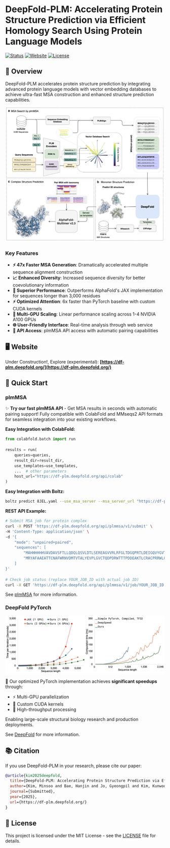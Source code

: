 # DeepFold-PLM: Accelerating Protein Structure Prediction via Efficient Homology Search Using Protein Language Models

[![Status](https://img.shields.io/badge/Status-Submitted-orange.svg)](https://github.com/your-repo/DeepFold-PLM)
[![Website](https://img.shields.io/badge/Website-Live-brightgreen.svg)](https://df-plm.deepfold.org/)
[![License](https://img.shields.io/badge/License-MIT-blue.svg)](LICENSE)

## 🧬 Overview

DeepFold-PLM accelerates protein structure prediction by integrating advanced protein language models with vector embedding databases to achieve ultra-fast MSA construction and enhanced structure prediction capabilities. 


![Architecture of DeepFold-PLM pipeline](images/main.png)

### Key Features

- **⚡ 47x Faster MSA Generation**: Dramatically accelerated multiple sequence alignment construction
- **📈 Enhanced Diversity**: Increased sequence diversity for better coevolutionary information
- **🚀 Superior Performance**: Outperforms AlphaFold's JAX implementation for sequences longer than 3,000 residues
- **⚡ Optimized Attention**: 6x faster than PyTorch baseline with custom CUDA kernels
- **🔧 Multi-GPU Scaling**: Linear performance scaling across 1-4 NVIDIA A100 GPUs
- **🌐 User-Friendly Interface**: Real-time analysis through web service
- **🔌 API Access**: plmMSA API access with automatic pairing capabilities

## 🖥️ Website
Under Construction!, 
Explore (experimental): **[https://df-plm.deepfold.org/](https://df-plm.deepfold.org/)**


## 🚀 Quick Start

### plmMSA

✨ **Try our fast plmMSA API** - Get MSA results in seconds with automatic pairing support! Fully compatible with ColabFold and MMseqs2 API formats for seamless integration into your existing workflows.

**Easy Integration with ColabFold:**
```python
from colabfold.batch import run

results = run(
    queries=queries,
    result_dir=result_dir,
    use_templates=use_templates,
    ...  # other parameters
    host_url="https://df-plm.deepfold.org/api/colab"
)
```

**Easy Integration with Boltz:**
```bash
boltz predict 8JEL.yaml --use_msa_server --msa_server_url "https://df-plm.deepfold.org/api/colab"
```

**REST API Example:**
```bash
# Submit MSA job for protein complex
curl -X POST 'https://df-plm.deepfold.org/api/plmmsa/v1/submit' \
-H 'Content-Type: application/json' \
-d '{
    "mode": "unpaired+paired", 
    "sequences": [
        "MAHHHHHHVAVDAVSFTLLQDQLQSVLDTLSEREAGVVRLRFGLTDGQPRTLDEIGQVYGVTRERIRQIESKTMSKLRHPSRSQVLRDYLDGSSGSGTPEERLLRAIFGEKA",
        "MRYAFAAEATTCNAFWRNVDMTVTALYEVPLGVCTQDPDRWTTTPDDEAKTLCRACPRRWLCARDAVESAGAEGLWAGVVIPESGRARAFALGQLRSLAERNGYPVRDHRVSAQSA"
    ]
}'

# Check job status (replace YOUR_JOB_ID with actual job ID)
curl -X GET 'https://df-plm.deepfold.org/api/plmmsa/v1/job/YOUR_JOB_ID'
```

See [plmMSA](plmMSA) for more information.

### DeepFold PyTorch

<div align="center">
  <img src="images/perf.png" alt="Performance Comparison" width="800"/>
</div>

🚀 Our optimized PyTorch implementation achieves **significant speedups** through:
- ⚡️ Multi-GPU parallelization 
- 🔧 Custom CUDA kernels
- 💪 High-throughput processing

Enabling large-scale structural biology research and production deployments.

See [DeepFold](https://github.com/DeepFoldProtein/DeepFold/blob/main) for more information.

## 📚 Citation

If you use DeepFold-PLM in your research, please cite our paper:

```bibtex
@article{kim2025deepfold,
  title={DeepFold-PLM: Accelerating Protein Structure Prediction via Efficient Homology Search Using Protein Language Models},
  author={Kim, Minsoo and Bae, Hanjin and Jo, Gyeongpil and Kim, Kunwoo and Lee, Sung Jong and Yoo, Jejoong and Joo, Keehyoung},
  journal={Submitted},
  year={2025},
  url={https://df-plm.deepfold.org/}
}
```

## 📄 License

This project is licensed under the MIT License - see the [LICENSE](LICENSE) file for details.
